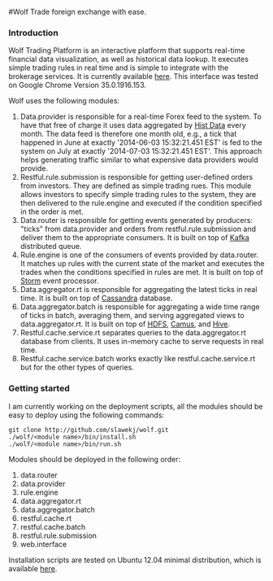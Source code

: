 #Wolf
Trade foreign exchange with ease.

### Introduction
Wolf Trading Platform is an interactive platform that supports real-time financial data visualization, as well as historical data lookup. It executes simple trading rules in real time and is simple to integrate with the brokerage services. It is currently available [here](http://ec2-54-183-118-188.us-west-1.compute.amazonaws.com/wolf/graph.new). This interface was tested on Google Chrome Version 35.0.1916.153.

Wolf uses the following modules:

  1. Data.provider is responsible for a real-time Forex feed to the system. To have that free of charge it uses data aggregated by [Hist Data](histdata.com) every month. The data feed is therefore one month old, e.g., a tick that happened in June at exactly '2014-06-03 15:32:21.451 EST' is fed to the system on July at exactly '2014-07-03 15:32:21.451 EST'. This approach helps generating traffic similar to what expensive data providers would provide.
  2. Restful.rule.submission is responsible for getting user-defined orders from investors. They are defined as simple trading rues. This module allows investors to specify simple trading rules to the system, they are then delivered to the rule.engine and executed if the condition specified in the order is met.
  3. Data.router is responsible for getting events generated by producers: "ticks" from data.provider and orders from restful.rule.submission and deliver them to the appropriate consumers. It is built on top of [Kafka](https://kafka.apache.org/) distributed queue.
  4. Rule.engine is one of the consumers of events provided by data.router. It matches up rules with the current state of the market and executes the trades when the conditions specified in rules are met. It is built on top of [Storm](http://storm.incubator.apache.org/) event processor.
  5. Data.aggregator.rt is responsible for aggregating the latest ticks in real time. It is built on top of [Cassandra](http://cassandra.apache.org/) database.
  6. Data.aggregator.batch is responsible for aggregating a wide time range of ticks in batch, averaging them, and serving aggregated views to data.aggregator.rt. It is built on top of [HDFS](http://hadoop.apache.org/docs/r1.2.1/hdfs_design.html), [Camus](https://github.com/linkedin/camus), and [Hive](https://hive.apache.org/).
  7. Restful.cache.service.rt separates queries to the data.aggregator.rt database from clients. It uses in-memory cache to serve requests in real time.
  8. Restful.cache.service.batch works exactly like restful.cache.service.rt but for the other types of queries.

### Getting started

I am currently working on the deployment scripts, all the modules should be easy to deploy using the following commands:
```
git clone http://github.com/slawekj/wolf.git
./wolf/<module name>/bin/install.sh
./wolf/<module name>/bin/run.sh
```
Modules should be deployed in the following order:
  1. data.router
  2. data.provider
  3. rule.engine
  4. data.aggregator.rt
  5. data.aggregator.batch
  6. restful.cache.rt
  7. restful.cache.batch
  8. restful.rule.submission
  9. web.interface

Installation scripts are tested on Ubuntu 12.04 minimal distribution, which is available [here](http://archive.ubuntu.com/ubuntu/dists/precise/main/installer-amd64/current/images/netboot/mini.iso).
